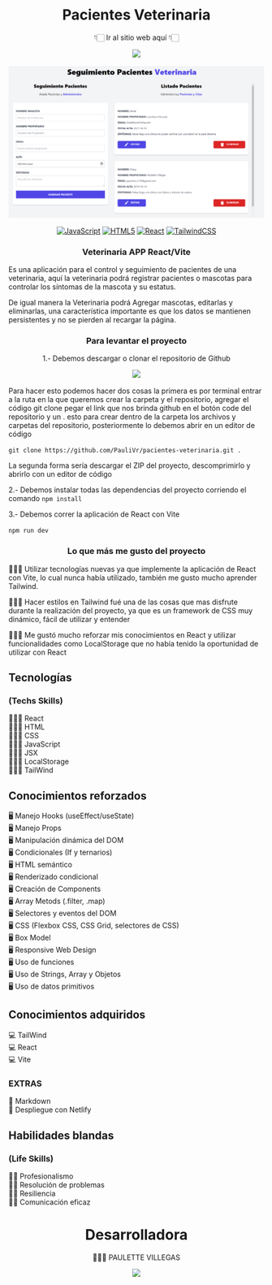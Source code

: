 <h1 align='center'> Pacientes Veterinaria</h1>

<p align="center">👇🏻 Ir al sitio web aquí 👇🏻 </p>

<p align="center">
 <a href="https://veterinaria-citas-app.netlify.app/" target="_blank">
  <img src="https://img.shields.io/badge/Veterinaria app-483D8B?style=for-the-badge">
</a>

![](/public/img.png)

<p align="center">
<a href="https://developer.mozilla.org/en-US/docs/Web/JavaScript" target="_blank" rel="noreferrer"><img src="https://raw.githubusercontent.com/danielcranney/readme-generator/main/public/icons/skills/javascript-colored.svg" width="36" height="36" alt="JavaScript" /></a>
<a href="https://developer.mozilla.org/en-US/docs/Glossary/HTML5" target="_blank" rel="noreferrer"><img src="https://raw.githubusercontent.com/danielcranney/readme-generator/main/public/icons/skills/html5-colored.svg" width="36" height="36" alt="HTML5" /></a>
<a href="https://reactjs.org/" target="_blank" rel="noreferrer"><img src="https://raw.githubusercontent.com/danielcranney/readme-generator/main/public/icons/skills/react-colored.svg" width="36" height="36" alt="React" /></a>
<a href="https://tailwindcss.com/" target="_blank" rel="noreferrer"><img src="https://raw.githubusercontent.com/danielcranney/readme-generator/main/public/icons/skills/tailwindcss-colored.svg" width="36" height="36" alt="TailwindCSS" /></a>
</p>

<h3 align='center'>Veterinaria APP React/Vite</h3>

<p align='left'>Es una aplicación para el control y seguimiento de pacientes de una veterinaria, aquí la veterinaria podrá registrar pacientes o mascotas para controlar los síntomas de la mascota y su estatus.

De igual manera la Veterinaria podrá Agregar mascotas, editarlas y eliminarlas, una característica importante es que los datos se mantienen persistentes y no se pierden al recargar la página. </p>

<h3 align='center'>Para levantar el proyecto</h3>

<p align='center'>
1.- Debemos descargar o clonar el repositorio de Github
<p align="center">
 <a href="https://github.com/PauliVr/pacientes-veterinaria" target="_blank">
  <img src="https://img.shields.io/badge/Ir_A_el_repositorio_en_Github-483D8B?style=for-the-badge">
</a> 
<p>Para hacer esto podemos hacer dos cosas la primera es por terminal entrar a la ruta en la que queremos crear la carpeta y el repositorio, agregar el código git clone pegar el link que nos brinda github en el botón code del repositorio y un . esto para crear dentro de la carpeta los archivos y carpetas del repositorio, posteriormente lo debemos abrir en un editor de código</p>

`git clone https://github.com/PauliVr/pacientes-veterinaria.git .`

<p>
La segunda forma sería descargar el ZIP del proyecto, descomprimirlo y abrirlo con un editor de código
</p>
</p>

2.- Debemos instalar todas las dependencias del proyecto corriendo el comando `npm install `

3.- Debemos correr la aplicación de React con Vite

`npm run dev `

<h3 align='center'>Lo que más me gusto del proyecto</h3>

👩🏻‍💻 Utilizar tecnologías nuevas ya que implemente la aplicación de React con Vite, lo cual nunca había utilizado, también me gusto mucho aprender Tailwind.

👩🏻‍💻 Hacer estilos en Tailwind fué una de las cosas que mas disfrute durante la realización del proyecto, ya que es un framework de CSS muy dinámico, fácil de utilizar y entender

👩🏻‍💻 Me gustó mucho reforzar mis conocimientos en React y utilizar funcionalidades como LocalStorage que no había tenido la oportunidad de utilizar con React

## Tecnologías

### (Techs Skills)

👩🏻‍💻 React\
👩🏻‍💻 HTML\
👩🏻‍💻 CSS \
👩🏻‍💻 JavaScript\
👩🏻‍💻 JSX\
👩🏻‍💻 LocalStorage\
👩🏻‍💻 TailWind

## Conocimientos reforzados

🖥 Manejo Hooks (useEffect/useState)\
🖥 Manejo Props\
🖥 Manipulación dinámica del DOM \
🖥 Condicionales (If y ternarios)\
🖥 HTML semántico \
🖥 Renderizado condicional \
🖥 Creación de Components\
🖥 Array Metods (.filter, .map)\
🖥 Selectores y eventos del DOM\
🖥 CSS (Flexbox CSS, CSS Grid, selectores de CSS)\
🖥 Box Model\
🖥 Responsive Web Design\
🖥 Uso de funciones\
🖥 Uso de Strings, Array y Objetos\
🖥 Uso de datos primitivos

## Conocimientos adquiridos

💻 TailWind \
💻 React \
💻 Vite

### EXTRAS

🎨 Markdown \
🎨 Despliegue con Netlify

## Habilidades blandas

### (Life Skills)

💪🏻 Profesionalismo\
💪🏻 Resolución de problemas\
💪🏻 Resiliencia\
💪🏻 Comunicación eficaz

 <h1 align='center'> Desarrolladora </h1>

<p align="center">
👩🏼‍💻 PAULETTE VILLEGAS </p>

<p align="center">
 <a href="https://github.com/PauliVr" target="_blank">
  <img src="https://img.shields.io/badge/Mi_Github_Pauli__vr-483D8B?style=for-the-badge">
</a>

